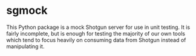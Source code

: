 # sgmock

This Python package is a mock Shotgun server for use in unit testing. It is fairly incomplete, but is enough for testing the majority of our own tools which tend to focus heavily on consuming data from Shotgun instead of manipulating it.

